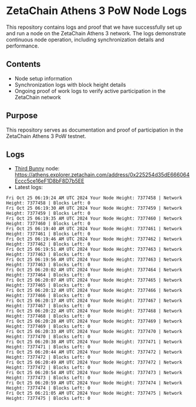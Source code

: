 # ZetaChain Athens 3 PoW Node Logs
This repository contains logs and proof that we have successfully set up and run a node on the ZetaChain Athens 3 network. The logs demonstrate continuous node operation, including synchronization details and performance.

## Contents
- Node setup information
- Synchronization logs with block height details
- Ongoing proof of work logs to verify active participation in the ZetaChain network

## Purpose
This repository serves as documentation and proof of participation in the ZetaChain Athens 3 PoW testnet.

## Logs

- [Third Bunny](https://thirdbunny.xyz/) node: https://athens.explorer.zetachain.com/address/0x225254d35dE666064Eccc5ce16eF1D8bF8D7b5EE
- Latest logs:
```
Fri Oct 25 06:19:24 AM UTC 2024 Your Node Height: 7377458 | Network Height: 7377458 | Blocks Left: 0
Fri Oct 25 06:19:30 AM UTC 2024 Your Node Height: 7377459 | Network Height: 7377459 | Blocks Left: 0
Fri Oct 25 06:19:35 AM UTC 2024 Your Node Height: 7377460 | Network Height: 7377460 | Blocks Left: 0
Fri Oct 25 06:19:40 AM UTC 2024 Your Node Height: 7377461 | Network Height: 7377461 | Blocks Left: 0
Fri Oct 25 06:19:46 AM UTC 2024 Your Node Height: 7377462 | Network Height: 7377462 | Blocks Left: 0
Fri Oct 25 06:19:51 AM UTC 2024 Your Node Height: 7377463 | Network Height: 7377463 | Blocks Left: 0
Fri Oct 25 06:19:56 AM UTC 2024 Your Node Height: 7377463 | Network Height: 7377463 | Blocks Left: 0
Fri Oct 25 06:20:02 AM UTC 2024 Your Node Height: 7377464 | Network Height: 7377464 | Blocks Left: 0
Fri Oct 25 06:20:07 AM UTC 2024 Your Node Height: 7377465 | Network Height: 7377465 | Blocks Left: 0
Fri Oct 25 06:20:12 AM UTC 2024 Your Node Height: 7377466 | Network Height: 7377466 | Blocks Left: 0
Fri Oct 25 06:20:17 AM UTC 2024 Your Node Height: 7377467 | Network Height: 7377467 | Blocks Left: 0
Fri Oct 25 06:20:22 AM UTC 2024 Your Node Height: 7377468 | Network Height: 7377468 | Blocks Left: 0
Fri Oct 25 06:20:28 AM UTC 2024 Your Node Height: 7377469 | Network Height: 7377469 | Blocks Left: 0
Fri Oct 25 06:20:33 AM UTC 2024 Your Node Height: 7377470 | Network Height: 7377470 | Blocks Left: 0
Fri Oct 25 06:20:38 AM UTC 2024 Your Node Height: 7377471 | Network Height: 7377471 | Blocks Left: 0
Fri Oct 25 06:20:44 AM UTC 2024 Your Node Height: 7377472 | Network Height: 7377472 | Blocks Left: 0
Fri Oct 25 06:20:49 AM UTC 2024 Your Node Height: 7377472 | Network Height: 7377472 | Blocks Left: 0
Fri Oct 25 06:20:54 AM UTC 2024 Your Node Height: 7377473 | Network Height: 7377473 | Blocks Left: 0
Fri Oct 25 06:20:59 AM UTC 2024 Your Node Height: 7377474 | Network Height: 7377474 | Blocks Left: 0
Fri Oct 25 06:21:05 AM UTC 2024 Your Node Height: 7377475 | Network Height: 7377475 | Blocks Left: 0
```
